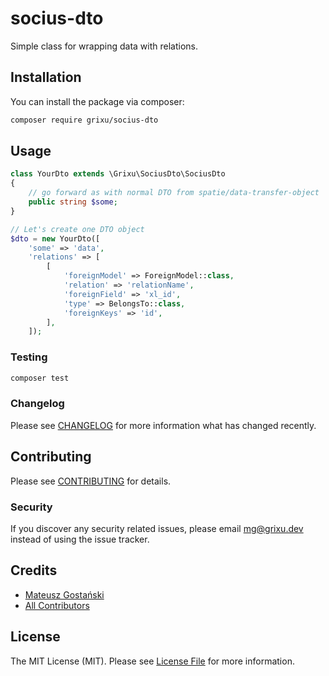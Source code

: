 # socius-dto

Simple class for wrapping data with relations.

## Installation

You can install the package via composer:

```bash
composer require grixu/socius-dto
```

## Usage

```php
class YourDto extends \Grixu\SociusDto\SociusDto
{
    // go forward as with normal DTO from spatie/data-transfer-object
    public string $some;
}

// Let's create one DTO object
$dto = new YourDto([
    'some' => 'data',
    'relations' => [
        [
            'foreignModel' => ForeignModel::class,
            'relation' => 'relationName',
            'foreignField' => 'xl_id',
            'type' => BelongsTo::class,
            'foreignKeys' => 'id',
        ],
    ]);
```

### Testing

``` bash
composer test
```

### Changelog

Please see [CHANGELOG](CHANGELOG.md) for more information what has changed recently.

## Contributing

Please see [CONTRIBUTING](CONTRIBUTING.md) for details.

### Security

If you discover any security related issues, please email mg@grixu.dev instead of using the issue tracker.

## Credits

- [Mateusz Gostański](https://github.com/grixu)
- [All Contributors](../../contributors)

## License

The MIT License (MIT). Please see [License File](LICENSE.md) for more information.
